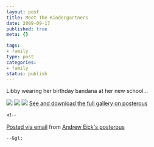 ```yaml
--- 
layout: post
title: Meet The Kindergartners
date: 2009-09-17
published: true
meta: {}

tags: 
- family
type: post
categories: 
- family
status: publish
---
```

Libby wearing her birthday bandana at her new school...

![](http://media.eick.us/2011/05/pastedGraphic.tiff_.converted.jpg) ![](http://media.eick.us/2011/05/0pastedGraphic.tiff_.converted.jpg) ![](http://media.eick.us/2011/05/1pastedGraphic.tiff_.converted.jpg) [See and download the full gallery on posterous](http://posterous.andyeick.com/meet-the-kindergartners)

&lt;!--  

  [Posted via email](http://posterous.com)   from [Andrew Eick's posterous](http://posterous.andyeick.com/meet-the-kindergartners)  

    --&gt;
